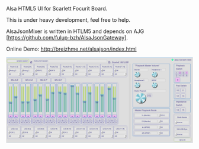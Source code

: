 
Alsa HTML5 UI for Scarlett Focurit Board.

This is under heavy development, feel free to help.

AlsaJsonMixer is written in HTLM5 and depends on AJG [https://github.com/fulup-bzh/AlsaJsonGateway].


Online Demo: http://breizhme.net/alsajson/index.html

![SceenShot](/www/AlsaJsonMixer-Scarlett-Focurite.png?raw=true "Screen Shot")